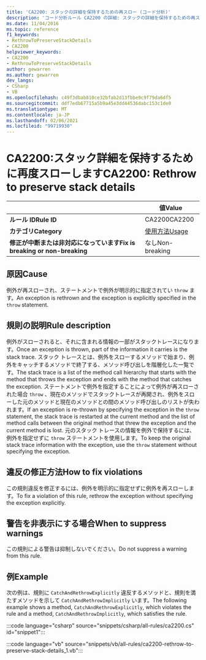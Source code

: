 ```yaml
---
title: 'CA2200: スタックの詳細を保持するための再スロー (コード分析)'
description: 'コード分析ルール CA2200 の詳細: スタックの詳細を保持するための再スロー'
ms.date: 11/04/2016
ms.topic: reference
f1_keywords:
- RethrowToPreserveStackDetails
- CA2200
helpviewer_keywords:
- CA2200
- RethrowToPreserveStackDetails
author: gewarren
ms.author: gewarren
dev_langs:
- CSharp
- VB
ms.openlocfilehash: c49f3dbab810ce32bfab2d13fbbe9c9f79da6df5
ms.sourcegitcommit: ddf7edb67715a5b9a45e3dd44536dabc153c1de0
ms.translationtype: MT
ms.contentlocale: ja-JP
ms.lasthandoff: 02/06/2021
ms.locfileid: "99719930"
---
```

# <a name="ca2200-rethrow-to-preserve-stack-details"></a><span data-ttu-id="2e2e6-103">CA2200:スタック詳細を保持するために再度スローします</span><span class="sxs-lookup"><span data-stu-id="2e2e6-103">CA2200: Rethrow to preserve stack details</span></span>

| | <span data-ttu-id="2e2e6-104">値</span><span class="sxs-lookup"><span data-stu-id="2e2e6-104">Value</span></span> |
|-|-|
| <span data-ttu-id="2e2e6-105">**ルール ID**</span><span class="sxs-lookup"><span data-stu-id="2e2e6-105">**Rule ID**</span></span> |<span data-ttu-id="2e2e6-106">CA2200</span><span class="sxs-lookup"><span data-stu-id="2e2e6-106">CA2200</span></span>|
| <span data-ttu-id="2e2e6-107">**カテゴリ**</span><span class="sxs-lookup"><span data-stu-id="2e2e6-107">**Category**</span></span> |[<span data-ttu-id="2e2e6-108">使用方法</span><span class="sxs-lookup"><span data-stu-id="2e2e6-108">Usage</span></span>](usage-warnings.md)|
| <span data-ttu-id="2e2e6-109">**修正が中断または非対応になっています**</span><span class="sxs-lookup"><span data-stu-id="2e2e6-109">**Fix is breaking or non-breaking**</span></span> |<span data-ttu-id="2e2e6-110">なし</span><span class="sxs-lookup"><span data-stu-id="2e2e6-110">Non-breaking</span></span>|

## <a name="cause"></a><span data-ttu-id="2e2e6-111">原因</span><span class="sxs-lookup"><span data-stu-id="2e2e6-111">Cause</span></span>

<span data-ttu-id="2e2e6-112">例外が再スローされ、ステートメントで例外が明示的に指定されてい `throw` ます。</span><span class="sxs-lookup"><span data-stu-id="2e2e6-112">An exception is rethrown and the exception is explicitly specified in the `throw` statement.</span></span>

## <a name="rule-description"></a><span data-ttu-id="2e2e6-113">規則の説明</span><span class="sxs-lookup"><span data-stu-id="2e2e6-113">Rule description</span></span>

<span data-ttu-id="2e2e6-114">例外がスローされると、それに含まれる情報の一部がスタックトレースになります。</span><span class="sxs-lookup"><span data-stu-id="2e2e6-114">Once an exception is thrown, part of the information it carries is the stack trace.</span></span> <span data-ttu-id="2e2e6-115">スタック トレースとは、例外をスローするメソッドで始まり、例外をキャッチするメソッドで終了する、メソッド呼び出しを階層化した一覧です。</span><span class="sxs-lookup"><span data-stu-id="2e2e6-115">The stack trace is a list of the method call hierarchy that starts with the method that throws the exception and ends with the method that catches the exception.</span></span> <span data-ttu-id="2e2e6-116">ステートメントで例外を指定することによって例外が再スローされた場合 `throw` 、現在のメソッドでスタックトレースが再開され、例外をスローした元のメソッドと現在のメソッドとの間のメソッド呼び出しのリストが失われます。</span><span class="sxs-lookup"><span data-stu-id="2e2e6-116">If an exception is re-thrown by specifying the exception in the `throw` statement, the stack trace is restarted at the current method and the list of method calls between the original method that threw the exception and the current method is lost.</span></span> <span data-ttu-id="2e2e6-117">元のスタック トレースの情報を例外で保持するには、例外を指定せずに `throw` ステートメントを使用します。</span><span class="sxs-lookup"><span data-stu-id="2e2e6-117">To keep the original stack trace information with the exception, use the `throw` statement without specifying the exception.</span></span>

## <a name="how-to-fix-violations"></a><span data-ttu-id="2e2e6-118">違反の修正方法</span><span class="sxs-lookup"><span data-stu-id="2e2e6-118">How to fix violations</span></span>

<span data-ttu-id="2e2e6-119">この規則違反を修正するには、例外を明示的に指定せずに例外を再スローします。</span><span class="sxs-lookup"><span data-stu-id="2e2e6-119">To fix a violation of this rule, rethrow the exception without specifying the exception explicitly.</span></span>

## <a name="when-to-suppress-warnings"></a><span data-ttu-id="2e2e6-120">警告を非表示にする場合</span><span class="sxs-lookup"><span data-stu-id="2e2e6-120">When to suppress warnings</span></span>

<span data-ttu-id="2e2e6-121">この規則による警告は抑制しないでください。</span><span class="sxs-lookup"><span data-stu-id="2e2e6-121">Do not suppress a warning from this rule.</span></span>

## <a name="example"></a><span data-ttu-id="2e2e6-122">例</span><span class="sxs-lookup"><span data-stu-id="2e2e6-122">Example</span></span>

<span data-ttu-id="2e2e6-123">次の例は、規則に `CatchAndRethrowExplicitly` 違反するメソッドと、規則を満たすメソッドを示して `CatchAndRethrowImplicitly` います。</span><span class="sxs-lookup"><span data-stu-id="2e2e6-123">The following example shows a method, `CatchAndRethrowExplicitly`, which violates the rule and a method, `CatchAndRethrowImplicitly`, which satisfies the rule.</span></span>

:::code language="csharp" source="snippets/csharp/all-rules/ca2200.cs" id="snippet1":::

:::code language="vb" source="snippets/vb/all-rules/ca2200-rethrow-to-preserve-stack-details_1.vb":::
